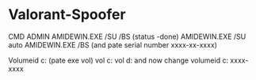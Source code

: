 # Valorant-Spoofer
CMD ADMIN
AMIDEWIN.EXE /SU /BS  (status -done)
AMIDEWIN.EXE /SU auto
AMIDEWIN.EXE /BS (and pate serial number xxxx-xx-xxxx)

Volumeid
c: (pate exe vol)
vol c:
vol d:
and now change
volumeid c: xxxx-xxxx
